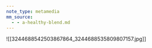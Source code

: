```yaml
---
note_type: metamedia
mm_source:
  - - a-healthy-blend.md
---
```


![[3244688542503867864_3244688535809807157.jpg]]


